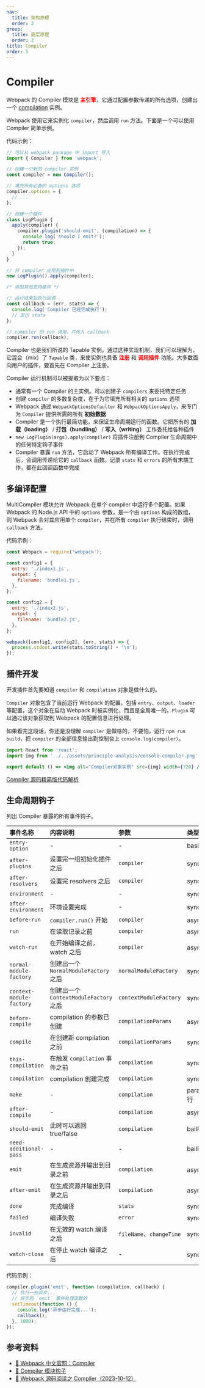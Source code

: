 ```yaml
---
nav:
  title: 架构原理
  order: 2
group:
  title: 底层原理
  order: 2
title: Compiler
order: 5
---
```


# Compiler

Webpack 的 Compiler 模块是 <strong style="color:red">主引擎</strong>，它通过配置参数传递的所有选项，创建出一个 [compilation](./compilation) 实例。

Webpack 使用它来实例化 `compiler`，然后调用 `run` 方法。下面是一个可以使用 Compiler 简单示例。

代码示例：

```js
// 可以从 webpack package 中 import 导入
import { Compiler } from 'webpack';

// 创建一个新的 compiler 实例
const compiler = new Compiler();

// 填充所有必备的 options 选项
compiler.options = {
  // ...
};

// 创建一个插件
class LogPlugin {
  apply(compiler) {
    compiler.plugin('should-emit', (compilation) => {
      console.log('should I emit?');
      return true;
    });
  }
}

// 将 compiler 应用到插件中
new LogPlugin().apply(compiler);

/* 添加其他支持插件 */

// 运行结束后执行回调
const callback = (err, stats) => {
  console.log('Compiler 已经完成执行');
  // 显示 stats
};

// compiler 的 run 调用，并传入 callback
compiler.run(callback);
```

Compiler 也是我们所说的 Tapable 实例。通过这种实现机制，我们可以理解为，它混合（mix）了 `Tapable` 类，来使实例也具备 <strong style="color:red">注册</strong> 和 <strong style="color:red">调用插件</strong> 功能。大多数面向用户的插件，要首先在 Compiler 上注册。

Compiler 运行机制可以被提取为以下要点：

- 通常有一个 Compiler 的主实例。可以创建子 `compilers` 来委托特定任务
- 创建 `compiler` 的多数复杂度，在于为它填充所有相关的 `options` 选项
- Webpack 通过 `WebpackOptionsDefaulter` 和 `WebpackOptionsApply`，来专门为 `Compiler` 提供所需的所有 **初始数据**
- Compiler 是一个执行最简功能，来保证生命周期运行的函数。它把所有的 **加载（loading）** / **打包（bundling）** / **写入（writing）** 工作委托给各种插件
- `new LogPlugin(args).apply(compiler)` 将插件注册到 Compiler 生命周期中的任何特定钩子事件
- Compiler 暴露 `run` 方法，它启动了 Webpack 所有编译工作。在执行完成后，会调用传递给它的 `callback` 函数。记录 `stats` 和 `errors` 的所有末端工作，都在此回调函数中完成

## 多编译配置

MultiCompiler 模块允许 Webpack 在单个 compiler 中运行多个配置。如果 Webpack 的 Node.js API 中的 `options` 参数，是一个由 `options` 构成的数组，则 Webpack 会对其应用单个 `compiler`，并在所有 `compiler` 执行结束时，调用 `callback` 方法。

代码示例：

```js
const Webpack = require('webpack');

const config1 = {
  entry: './index1.js',
  output: {
    filename: 'bundle1.js',
  },
};

const config2 = {
  entry: './index2.js',
  output: {
    filename: 'bundle2.js',
  },
};

webpack([config1, config2], (err, stats) => {
  process.stdout.write(stats.toString() + '\n');
});
```

## 插件开发

开发插件首先要知道 `compiler` 和 `compilation` 对象是做什么的。

`Compiler` 对象包含了当前运行 Webpack 的配置，包括 `entry`、`output`、`loader` 等配置，这个对象在启动 Webpack 时被实例化，而且是全局唯一的。`Plugin` 可以通过该对象获取到 Webpack 的配置信息进行处理。

如果看完这段话，你还是没理解 `compiler` 是做啥的，不要怕。运行 `npm run build`，把 `compiler` 的全部信息输出到控制台上 `console.log(compiler)`。

```jsx | inline
import React from 'react';
import img from '../../assets/principle-analysis/console-compiler.png';

export default () => <img alt="Compiler对象实例" src={img} width={720} />;
```

[Compiler 源码精简版代码解析](https://github.com/webpack/webpack/blob/master/lib/Compiler.js)

## 生命周期钩子

列出 Compiler 暴露的所有事件钩子。

| 事件名称                 | 内容说明                               | 参数                     | 类型          |
| :----------------------- | :------------------------------------- | :----------------------- | :------------ |
| `entry-option`           | -                                      | -                        | basicResult   |
| `after-plugins`          | 设置完一组初始化插件之后               | `compiler`               | sync 同步     |
| `after-resolvers`        | 设置完 resolvers 之后                  | `compiler`               | sync 同步     |
| `environment`            | -                                      | -                        | sync 同步     |
| `after-environment`      | 环境设置完成                           | -                        | sync 同步     |
| `before-run`             | `compiler.run()` 开始                  | `compiler`               | async 异步    |
| `run`                    | 在读取记录之前                         | `compiler`               | async 异步    |
| `watch-run`              | 在开始编译之前，watch 之后             | `compiler`               | async 异步    |
| `normal-module-factory`  | 创建出一个 `NormalModuleFactory` 之后  | `normalModuleFactory`    | sync 同步     |
| `context-module-factory` | 创建出一个 `ContextModuleFactory` 之后 | `contextModuleFactory`   | sync 同步     |
| `before-compile`         | compilation 的参数已创建               | `compilationParams`      | async 异步    |
| `compile`                | 在创建新 compilation 之前              | `compilationParams`      | sync 同步     |
| `this-compilation`       | 在触发 `compilation` 事件之前          | `compilation`            | sync 同步     |
| `compilation`            | compilation 创建完成                   | `compilation`            | sync 同步     |
| `make`                   | -                                      | `compilation`            | parallel 平行 |
| `after-compile`          | -                                      | `compilation`            | async 异步    |
| `should-emit`            | 此时可以返回 true/false                | `compilation`            | bailResult    |
| `need-additional-pass`   | -                                      | -                        | bailResult    |
| `emit`                   | 在生成资源并输出到目录之前             | `compilation`            | async 异步    |
| `after-emit`             | 在生成资源并输出到目录之后             | `compilation`            | async 异步    |
| `done`                   | 完成编译                               | `stats`                  | sync 同步     |
| `failed`                 | 编译失败                               | `error`                  | sync 同步     |
| `invalid`                | 在无效的 watch 编译之后                | `fileName`、`changeTime` | sync 同步     |
| `watch-close`            | 在停止 watch 编译之后                  | -                        | sync 同步     |

代码示例：

```js
compiler.plugin('emit', function (compilation, callback) {
  // 执行一些异步...
  // 异步的 `emit` 事件处理函数的
  setTimeout(function () {
    console.log('异步运行完成...');
    callback();
  }, 1000);
});
```

## 参考资料

- [📖 Webpack 中文官网：Compiler](https://webpack.docschina.org/api/compiler)
- [📖 Compiler 模块钩子](https://www.webpackjs.com/api/compiler-hooks/)
- [📝 Webpack 源码阅读之 Compiler（2023-10-12）](https://imweb.io/topic/5da1397aaf03a41f046a8df1)
